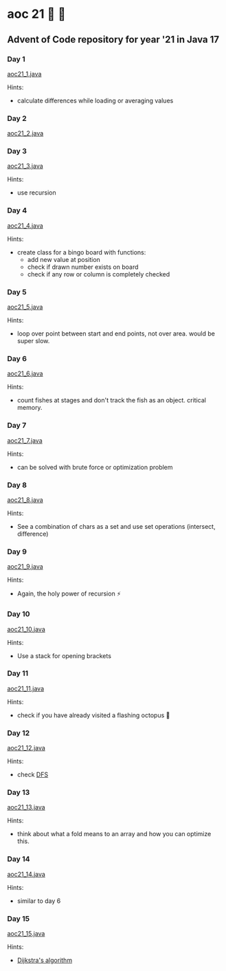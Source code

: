 # aoc 21 :christmas_tree: :santa:

## Advent of Code repository for year '21 in Java 17

### Day 1

[aoc21_1.java](src/main/java/ch/aoc21/aoc21_1.java)

Hints:

- calculate differences while loading or averaging values

### Day 2

[aoc21_2.java](src/main/java/ch/aoc21/aoc21_2.java)

### Day 3

[aoc21_3.java](src/main/java/ch/aoc21/aoc21_3.java)

Hints:

- use recursion

### Day 4

[aoc21_4.java](src/main/java/ch/aoc21/aoc21_4.java)

Hints:

- create class for a bingo board with functions:
    - add new value at position
    - check if drawn number exists on board
    - check if any row or column is completely checked

### Day 5

[aoc21_5.java](src/main/java/ch/aoc21/aoc21_5.java)

Hints:

- loop over point between start and end points, not over area. would be super slow.

### Day 6

[aoc21_6.java](src/main/java/ch/aoc21/aoc21_6.java)

Hints:

- count fishes at stages and don't track the fish as an object. critical memory.

### Day 7

[aoc21_7.java](src/main/java/ch/aoc21/aoc21_7.java)

Hints:

- can be solved with brute force or optimization problem

### Day 8

[aoc21_8.java](src/main/java/ch/aoc21/aoc21_8.java)

Hints:

- See a combination of chars as a set and use set operations (intersect, difference)

### Day 9

[aoc21_9.java](src/main/java/ch/aoc21/aoc21_9.java)

Hints:

- Again, the holy power of recursion :zap:

### Day 10

[aoc21_10.java](src/main/java/ch/aoc21/aoc21_10.java)

Hints:

- Use a stack for opening brackets

### Day 11

[aoc21_11.java](src/main/java/ch/aoc21/aoc21_11.java)

Hints:

- check if you have already visited a flashing octopus :octopus:

### Day 12

[aoc21_12.java](src/main/java/ch/aoc21/aoc21_12.java)

Hints:

- check [DFS](https://en.wikipedia.org/wiki/Depth-first_search)

### Day 13

[aoc21_13.java](src/main/java/ch/aoc21/aoc21_13.java)

Hints:

- think about what a fold means to an array and how you can optimize this.

### Day 14

[aoc21_14.java](src/main/java/ch/aoc21/aoc21_14.java)

Hints:

- similar to day 6

### Day 15

[aoc21_15.java](src/main/java/ch/aoc21/aoc21_15.java)

Hints:

- [Dijkstra's algorithm](https://en.wikipedia.org/wiki/Dijkstra%27s_algorithm)